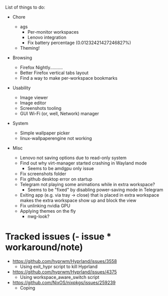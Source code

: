 List of things to do:

- Chore

  - ags
    - Per-monitor workspaces
    - Lenovo integration
    - Fix battery percentage (0.01232421427246827%)
  - Theming!

- Browsing

  - Firefox Nightly..........
  - Better Firefox vertical tabs layout
  - Find a way to make per-workspace bookmarks

- Usability

  - Image viewer
  - Image editor
  - Screenshots tooling
  - GUI Wi-Fi (or, well, Network) manager

- System

  - Simple wallpaper picker
  - linux-wallpaperengine not working

- Misc

  - Lenovo not saving options due to read-only system
  - Find out why virt-manager started crashing in Wayland mode
    - Seems to be amdgpu only issue
  - Fix screenshots folder
  - Fix github desktop error on startup
  - Telegram not playing some animations while in extra workspace?
    - Seems to be "fixed" by disabling power-saving mode in Telegram
  - Exiting app (e.g. via tray -> close) that is placed in extra workspace makes the extra workspace show up and block the view
  - Fix unlinking nvidia GPU
  - Applying themes on the fly
    - nwg-look?

# Tracked issues (- issue \* workaround/note)

- https://github.com/hyprwm/Hyprland/issues/3558
  - Using exit_hypr script to kill Hyprland
- https://github.com/hyprwm/Hyprland/issues/4375
  - Using workspace_aware_switch script
- https://github.com/NixOS/nixpkgs/issues/259239
  - Coping
